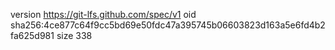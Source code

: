 version https://git-lfs.github.com/spec/v1
oid sha256:4ce877c64f9cc5bd69e50fdc47a395745b06603823d163a5e6fd4b2fa625d981
size 338
